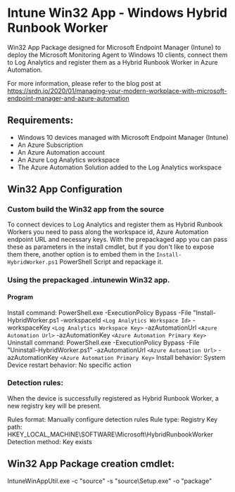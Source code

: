 # Intune Win32 App - Windows Hybrid Runbook Worker
Win32 App Package designed for Microsoft Endpoint Manager (Intune) to deploy the Microsoft Monitoring Agent to Windows 10 clients, connect them to Log Analytics and register them as a Hybrid Runbook Worker in Azure Automation.

For more information, please refer to the blog post at https://srdn.io/2020/01/managing-your-modern-workplace-with-microsoft-endpoint-manager-and-azure-automation

## Requirements:
- Windows 10 devices managed with Microsoft Endpoint Manager (Intune)
- An Azure Subscription
- An Azure Automation account
- An Azure Log Analytics workspace
- The Azure Automation Solution added to the Log Analytics workspace

## Win32 App Configuration

### Custom build the Win32 app from the source
To connect devices to Log Analytics and register them as Hybrid Runbook Workers you need to pass along the workspace id, Azure Automation endpoint URL and necessary keys. With the prepackaged app you can pass these as parameters in the install cmdlet, but if you don't like to expose them there, another option is to embed them in the `Install-HybridWorker.ps1` PowerShell Script and repackage it.

### Using the prepackaged .intunewin Win32 app.
#### Program
Install command: PowerShell.exe -ExecutionPolicy Bypass -File "Install-HybridWorker.ps1 -workspaceId `<Log Analytics Workspace Id>` -workspaceKey `<Log Analytics Workspace Key>` -azAutomationUrl `<Azure Automation Url>` -azAutomationKey `<Azure Automation Primary Key>`
Uninstall command: PowerShell.exe -ExecutionPolicy Bypass -File "Uninstall-HybridWorker.ps1" -azAutomationUrl `<Azure Automation Url>` -azAutomationKey `<Azure Automation Primary Key>`
Install behavior: System
Device restart behavior: No specific action

### Detection rules:
When the device is successfully registered as Hybrid Runbook Worker, a new registry key will be present.

Rules format: Manually configure detection rules
Rule type: Registry
Key path: HKEY_LOCAL_MACHINE\SOFTWARE\Microsoft\HybridRunbookWorker
Detection method: Key exists

## Win32 App Package creation cmdlet:
IntuneWinAppUtil.exe -c "source" -s "source\Setup.exe" -o "package"
